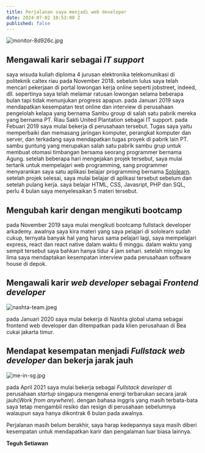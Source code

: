 ```yaml
---
title: Perjalanan saya menjadi web developer
date: 2024-07-02 10:53:00 Z
published: false
---
```


![monitor-8d926c.jpg](/uploads/monitor-8d926c.jpg)

## Mengawali karir sebagai *IT support*

saya wisuda kuliah diploma 4 jurusan elektronika telekomunikasi di politeknik caltex riau pada November 2018. sebelum lulus saya telah mencari pekerjaan di portal lowongan kerja online seperti jobstreet, indeed, dll. sepertinya saya telah melamar ratusan lowongan selama beberapa bulan tapi tidak menunjukan progress apapun. pada Januari 2019 saya mendapatkan kesempatan test online dan interview di perusahaan pengelolah kelapa yang bernama Sambu group di salah satu pabrik mereka yang bernama PT. Riau Sakti United Plantation sebagai IT support. pada Febuari 2019 saya mulai bekerja di perusahaan tersebut. Tugas saya yaitu memperbaiki dan memasang jaringan komputer, perangkat komputer dan server, dan terkadang saya mendapatkan tugas proyek di pabrik lain PT. sambu guntung yang merupakan salah satu pabrik sambu grup untuk membuat otomasi timbangan bersama seorang programmer bernama Agung. setelah beberapa hari mengejakan projek tersebut, saya mulai tertarik untuk mempelajari web programming, sang programmer menyarankan saya satu aplikasi belajar programming bernama [Sololearn](https://sololearn.com). setelah projek selesai, saya mulai belajar di aplikasi tersebut sebelum dan setelah pulang kerja. saya belajar HTML, CSS, Javasript, PHP dan SQL, perlu 4 bulan saya menyelesaikan 5 materi tersebut.

## Mengubah karir dengan mengikuti bootcamp

pada November 2019 saya mulai mengikuti bootcamp fullstack developer arkademy. awalnya saya kira materi yang saya pelajari di sololearn sudah cukup, ternyata banyak hal yang harus sama pelajari lagi, saya mempelajari express, react dan react native dalam waktu 6 minggu. dalam waktu yang sempit tersebut saya bahkan hanya tidur 4 jam sehari. setelah minggu ke lima saya mendaptakan kesempatan interview pada perusahaan software house di depok.

## Mengawali karir *web developer* sebagai *Frontend developer*

![nashta-team.jpeg](/uploads/nashta-team.jpeg)

pada Januari 2020 saya mulai bekerja di Nashta global utama sebagai frontend web developer dan ditempatkan pada klien perusahaan di Bea cukai jakarta timur.

## Mendapat kesempatan menjadi *Fullstack web developer* dan bekerja jarak jauh

![me-in-sg.jpg](/uploads/me-in-sg.jpg "foto di merlion ketika mengujungi kantor perusahaan di singapura")

pada April 2021 saya mulai bekerja sebagai *Fullstack developer* di perusahaan *startup* singapura mengenai energi terbarukan secara jarak jauh(*Work from anywhere*). dengan bahasa inggris yang masih terbata-bata saya tetap mengambil resiko dan resign di perusahaan sebelumnya walaupun saya hanya dikontrak 6 bulan pada awalnya.

Perjalanan masih belum berakhir, saya harap kedepannya saya masih diberi kesempatan untuk mendapatkan karir dan pengalaman luar biasa lainnya.

**Teguh Setiawan**